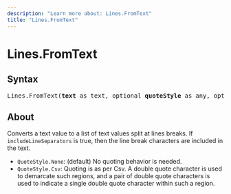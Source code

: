 ```yaml
---
description: "Learn more about: Lines.FromText"
title: "Lines.FromText"
---
```

# Lines.FromText

## Syntax

<pre>
Lines.FromText(<b>text</b> as text, optional <b>quoteStyle</b> as any, optional <b>includeLineSeparators</b> as nullable logical) as list
</pre>

## About

Converts a text value to a list of text values split at lines breaks. If `includeLineSeparators` is true, then the line break characters are included in the text.

* `QuoteStyle.None`: (default) No quoting behavior is needed.
* `QuoteStyle.Csv`: Quoting is as per Csv. A double quote character is used to demarcate such regions, and a pair of double quote characters is used to indicate a single double quote character within such a region.
